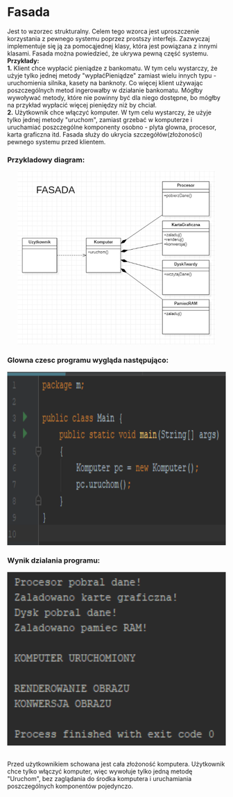 # Fasada

Jest to wzorzec strukturalny. Celem tego wzorca jest uproszczenie korzystania z pewnego systemu poprzez prostszy interfejs. Zazwyczaj implementuje się ją za pomocąjednej klasy, która jest powiązana z innymi klasami. Fasada można powiedzieć, że ukrywa pewną część systemu. </br>
**Przykłady:**
</br>
**1.** Klient chce wypłacić pieniądze z bankomatu. W tym celu wystarczy, że użyje tylko jednej metody "wypłaćPieniądze" zamiast wielu innych typu - uruchomienia silnika, kasety na banknoty. Co więcej klient używając poszczególnych metod ingerowałby w działanie bankomatu. Mógłby wywoływać metody, które nie powinny być dla niego dostępne, bo mógłby na przykład wypłacić więcej pieniędzy niż by chciał. </br>
**2.** Użytkownik chce włączyć komputer. W tym celu wystarczy, że użyje tylko jednej metody "uruchom", zamiast grzebać w komputerze i uruchamiać poszczególne komponenty osobno - plyta glowna, procesor, karta graficzna itd.
Fasada służy do ukrycia szczegółów(złożoności) pewnego systemu przed klientem.

### Przykladowy diagram:
<p align="center">
 <img src="https://github.com/JakubMakaruk/UMCS/blob/master/23%20DAYS%20CHALLANGE%20WZORCOWY/Fasada/zdj/fasada.png" alt="zdj" height="400px">
</p>

### Glowna czesc programu wygląda następująco:
<p align="center">
 <img src="https://github.com/JakubMakaruk/UMCS/blob/master/23%20DAYS%20CHALLANGE%20WZORCOWY/Fasada/zdj/main1.png" alt="zdj" height="400px">
</p>

### Wynik dzialania programu:
<p align="center">
 <img src="https://github.com/JakubMakaruk/UMCS/blob/master/23%20DAYS%20CHALLANGE%20WZORCOWY/Fasada/zdj/main2.png" alt="zdj" height="400px">
</p>
</br>
Przed użytkownikiem schowana jest cała złożoność komputera. Użytkownik chce tylko włączyć komputer, więc wywołuje tylko jedną metodę "Uruchom", bez zaglądania do środka komputera i uruchamiania poszczególnych komponentów pojedynczo.
